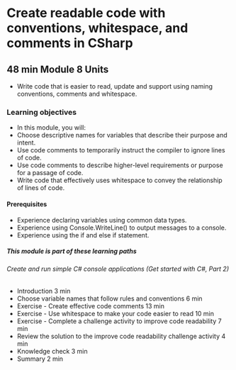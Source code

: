 # Create readable code with conventions, whitespace, and comments in CSharp

## 48 min Module 8 Units

* Write code that is easier to read, update and support using naming conventions, comments and whitespace.

### Learning objectives

* In this module, you will:
* Choose descriptive names for variables that describe their purpose and intent.
* Use code comments to temporarily instruct the compiler to ignore lines of code.
* Use code comments to describe higher-level requirements or purpose for a passage of code.
* Write code that effectively uses whitespace to convey the relationship of lines of code.

#### Prerequisites

* Experience declaring variables using common data types.
* Experience using Console.WriteLine() to output messages to a console.
* Experience using the if and else if statement.

##### This module is part of these learning paths

###### Create and run simple C# console applications (Get started with C#, Part 2)

* Introduction 3 min
* Choose variable names that follow rules and conventions
  6 min
* Exercise - Create effective code comments
  13 min
* Exercise - Use whitespace to make your code easier to read
  10 min
* Exercise - Complete a challenge activity to improve code readability
  7 min
* Review the solution to the improve code readability challenge activity
  4 min
* Knowledge check
  3 min
* Summary
  2 min
